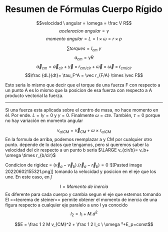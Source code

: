 # Resumen de Fórmulas Cuerpo Rígido
$$velocidad \ angular = \omega = \frac V R$$
$$aceleracion \ angular=\gamma $$
$$momento \ angular=L = I \times \omega = r\times p$$

$$\sum torques = I_{cm}\ \gamma$$
$$a_{cm}= \gamma R$$
$$\vec a_{cm} = \vec a_{cir} + \vec \gamma \times r_{cm/cir} + \vec \omega \times \vec \omega \times r_{cm/cir} $$
$$\frac {dL}{dt}= \tau_F^A = \vec r_{F/A} \times \vec F$$

Esto seria lo mismo que decir que el torque de una fuerza F con respecto a un punto A es lo mismo que la posicion de esa fuerza con respecto a A producto vectorial la fuerza.

---

Si una fuerza esta aplicada sobre el centro de masa, no hace momento en él. Por ende. $L = I \gamma= 0$ y $\gamma = 0$. Finalmente $\omega = cte$. También, $\tau = 0$ porque no hay variación en momento angular

$$v_{a/CM}= \vec v_{CM} + \omega \times r_{a/CM}$$
En la formula de arriba, podemos reemplazar a y CM por cualquier otro punto. depende de lo datos que tengamos, pero si queremos saber la velocidad del cir respecto a un punto b seria
$\LARGE v_{cir/b}= v_b+ \omega \times r_{b/cir}$ 

Condicion de rigidez = $(\vec v_a - \vec v_b).(\vec r_a - \vec r_b) = 0$
![[Pasted image 20220602155321.png]] tomando la velocidad y posicion en el eje que los une. En este caso, en $\hat j$ 


$$I = Momento\  de  \ inercia$$
Es diferente para cada cuerpo y cambia segun el eje que estemos tomando
El ==teorema de steiner== permite obtener el momento de inercia de una figura respecto a cualquier eje paralelo a uno $I$ ya conocido 
$$I_2 = I_1 + M.d^2$$

$$E  = \frac 1 2 M v_{CM}^2 + \frac 1 2 I_c \ \omega ²+E_p=const$$
